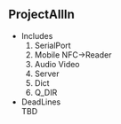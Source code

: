 ## ProjectAllIn ##
* Includes  
    1) SerialPort
    2) Mobile NFC->Reader
    3) Audio Video
    4) Server
    5) Dict 
    7) Q_DIR 
* DeadLines  
    TBD
